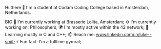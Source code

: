 Hi there 👋
I'm a student at Codam Coding College based in Amsterdam, Netherlands.

BIO
🏢 I'm currently working at Brasserie Lolita, Amsterdam;
⚙️ I'm currently working on: Philosophers;
🌍 I'm mostly active within the 42 network;
🌱 Learning mostly in C and C++;
📫 Reach me: www.linkedin.com/in/luke--smit;
⚡️ Fun fact: I'm a fulltime gymrat;
